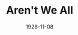 ---
title: Aren't We All
date: 1928-11-08
closing_date: 1928-11-09
layout: productions
featured_image:
image_caption:
image_credit:
playbill:
category:
Theatre: Theatre Jacksonville
cast:
- Lord Grenham: Don Ferrandou
- Margot Tatham: Dore' Beauchamp-Nobbs
- Hon. Mrs. Ernest Lynton: Faith Hendren
- Reverend Ernest Lynton: Howard Humphries
- John Willcocks: Kenneth Hunter
- Martin Steel: Leo Finney
- Kitty Lake: Lillian Allderdice
- Hon. Willie Tatham: Phillip S. May
- Arthur Wells: W. Gregory Smith
- Roberts: Frank B. Ellis
- Lady Frinton: Katherine Ferrandou
- Morton: T.V. Cashen
crew:
understudies:
orchestra:
external_links:
---